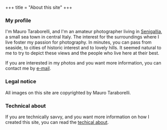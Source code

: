 +++
title = "About this site"
+++

### My profile

I'm Mauro Taraborelli, and I'm an amateur photographer living in [Senigallia](https://www.google.it/maps/place/60019+Senigallia,+Province+of+Ancona), a small sea town in central Italy. The interest for the surroundings where I live foster my passion for photography. In minutes, you can pass from seaside, to cities of historic interest and to lovely hills. It seemed natural to me to try to depict these views and the people who live here at their best.

If you are interested in my photos and you want more information, you can contact me by [e-mail](mailto:mauro@taraborelliphoto.com).

### Legal notice

All images on this site are copyrighted by Mauro Taraborelli.

### Technical about

If you are technically savvy, and you want more information on how I created this site, you can read the [techical about](/technical-about/).
